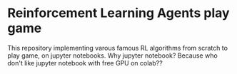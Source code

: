 # Reinforcement Learning Agents play game
This repository implementing varous famous RL algorithms from scratch to play game, on jupyter notebooks.
Why jupyter notebook? Because who don't like jupyter notebook with free GPU on colab??
